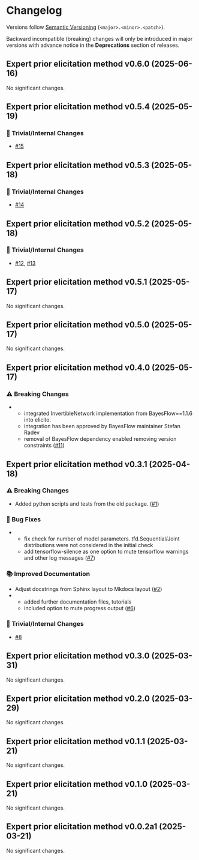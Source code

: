# Changelog

Versions follow [Semantic Versioning](https://semver.org/) (`<major>.<minor>.<patch>`).

Backward incompatible (breaking) changes will only be introduced in major versions
with advance notice in the **Deprecations** section of releases.

<!--
You should *NOT* be adding new changelog entries to this file,
this file is managed by towncrier.
See `changelog/README.md`.

You *may* edit previous changelogs to fix problems like typo corrections or such.
To add a new changelog entry, please see
`changelog/README.md`
and https://pip.pypa.io/en/latest/development/contributing/#news-entries,
noting that we use the `changelog` directory instead of news,
markdown instead of restructured text and use slightly different categories
from the examples given in that link.
-->

<!-- towncrier release notes start -->

## Expert prior elicitation method v0.6.0 (2025-06-16)

No significant changes.


## Expert prior elicitation method v0.5.4 (2025-05-19)

### 🔧 Trivial/Internal Changes

- [#15](https://github.com/florence-bockting/elicito/pull/15)


## Expert prior elicitation method v0.5.3 (2025-05-18)

### 🔧 Trivial/Internal Changes

- [#14](https://github.com/florence-bockting/elicito/pull/14)


## Expert prior elicitation method v0.5.2 (2025-05-18)

### 🔧 Trivial/Internal Changes

- [#12](https://github.com/florence-bockting/elicito/pull/12), [#13](https://github.com/florence-bockting/elicito/pull/13)


## Expert prior elicitation method v0.5.1 (2025-05-17)

No significant changes.


## Expert prior elicitation method v0.5.0 (2025-05-17)

No significant changes.


## Expert prior elicitation method v0.4.0 (2025-05-17)

### ⚠️ Breaking Changes

- + integrated InvertibleNetwork implementation from BayesFlow==1.1.6 into elicito.
  + integration has been approved by BayesFlow maintainer Stefan Radev
  + removal of BayesFlow dependency enabled removing version constraints ([#11](https://github.com/florence-bockting/elicito/pull/11))


## Expert prior elicitation method v0.3.1 (2025-04-18)

### ⚠️ Breaking Changes

- Added python scripts and tests from the old package. ([#1](https://github.com/florence-bockting/elicito/pull/1))

### 🐛 Bug Fixes

- + fix check for number of model parameters. tfd.Sequential/Joint distributions were not considered in the initial check
  + add tensorflow-silence as one option to mute tensorflow warnings and other log messages ([#7](https://github.com/florence-bockting/elicito/pull/7))

### 📚 Improved Documentation

- Adjust docstrings from Sphinx layout to Mkdocs layout ([#2](https://github.com/florence-bockting/elicito/pull/2))
- + added further documentation files, tutorials
  + included option to mute progress output ([#6](https://github.com/florence-bockting/elicito/pull/6))

### 🔧 Trivial/Internal Changes

- [#8](https://github.com/florence-bockting/elicito/pull/8)


## Expert prior elicitation method v0.3.0 (2025-03-31)

No significant changes.


## Expert prior elicitation method v0.2.0 (2025-03-29)

No significant changes.


## Expert prior elicitation method v0.1.1 (2025-03-21)

No significant changes.


## Expert prior elicitation method v0.1.0 (2025-03-21)

No significant changes.


## Expert prior elicitation method v0.0.2a1 (2025-03-21)

No significant changes.

